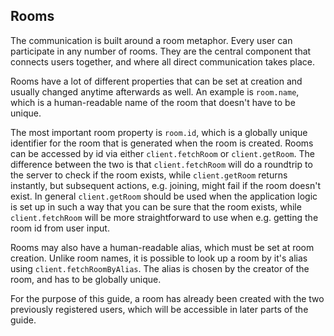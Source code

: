 ## Rooms
The communication is built around a room metaphor. Every user can participate in any number of rooms. They are the central component that connects users together, and where all direct communication takes place.

Rooms have a lot of different properties that can be set at creation and usually changed anytime afterwards as well. An example is `room.name`, which is a human-readable name of the room that doesn't have to be unique.

The most important room property is `room.id`, which is a globally unique identifier for the room that is generated when the room is created. Rooms can be accessed by id via either `client.fetchRoom` or `client.getRoom`. The difference between the two is that `client.fetchRoom` will do a roundtrip to the server to check if the room exists, while `client.getRoom` returns instantly, but subsequent actions, e.g. joining, might fail if the room doesn't exist. In general `client.getRoom` should be used when the application logic is set up in such a way that you can be sure that the room exists, while `client.fetchRoom` will be more straightforward to use when e.g. getting the room id from user input.

Rooms may also have a human-readable alias, which must be set at room creation. Unlike room names, it is possible to look up a room by it's alias using `client.fetchRoomByAlias`. The alias is chosen by the creator of the room, and has to be globally unique.

For the purpose of this guide, a room has already been created with the two previously registered users, which will be accessible in later parts of the guide.

